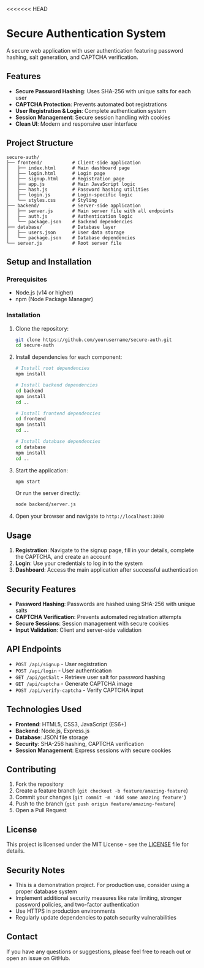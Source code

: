 <<<<<<< HEAD
# Secure Authentication System

A secure web application with user authentication featuring password hashing, salt generation, and CAPTCHA verification.

## Features

- **Secure Password Hashing**: Uses SHA-256 with unique salts for each user
- **CAPTCHA Protection**: Prevents automated bot registrations
- **User Registration & Login**: Complete authentication system
- **Session Management**: Secure session handling with cookies
- **Clean UI**: Modern and responsive user interface

## Project Structure

```
secure-auth/
├── frontend/           # Client-side application
│   ├── index.html      # Main dashboard page
│   ├── login.html      # Login page
│   ├── signup.html     # Registration page
│   ├── app.js          # Main JavaScript logic
│   ├── hash.js         # Password hashing utilities
│   ├── login.js        # Login-specific logic
│   └── styles.css      # Styling
├── backend/            # Server-side application
│   ├── server.js       # Main server file with all endpoints
│   ├── auth.js         # Authentication logic
│   └── package.json    # Backend dependencies
├── database/           # Database layer
│   ├── users.json      # User data storage
│   └── package.json    # Database dependencies
└── server.js           # Root server file
```

## Setup and Installation

### Prerequisites
- Node.js (v14 or higher)
- npm (Node Package Manager)

### Installation

1. Clone the repository:
   ```bash
   git clone https://github.com/yourusername/secure-auth.git
   cd secure-auth
   ```

2. Install dependencies for each component:
   ```bash
   # Install root dependencies
   npm install
   
   # Install backend dependencies
   cd backend
   npm install
   cd ..
   
   # Install frontend dependencies
   cd frontend
   npm install
   cd ..
   
   # Install database dependencies
   cd database
   npm install
   cd ..
   ```

3. Start the application:
   ```bash
   npm start
   ```
   Or run the server directly:
   ```bash
   node backend/server.js
   ```

4. Open your browser and navigate to `http://localhost:3000`

## Usage

1. **Registration**: Navigate to the signup page, fill in your details, complete the CAPTCHA, and create an account
2. **Login**: Use your credentials to log in to the system
3. **Dashboard**: Access the main application after successful authentication

## Security Features

- **Password Hashing**: Passwords are hashed using SHA-256 with unique salts
- **CAPTCHA Verification**: Prevents automated registration attempts
- **Secure Sessions**: Session management with secure cookies
- **Input Validation**: Client and server-side validation

## API Endpoints

- `POST /api/signup` - User registration
- `POST /api/login` - User authentication
- `GET /api/getSalt` - Retrieve user salt for password hashing
- `GET /api/captcha` - Generate CAPTCHA image
- `POST /api/verify-captcha` - Verify CAPTCHA input

## Technologies Used

- **Frontend**: HTML5, CSS3, JavaScript (ES6+)
- **Backend**: Node.js, Express.js
- **Database**: JSON file storage
- **Security**: SHA-256 hashing, CAPTCHA verification
- **Session Management**: Express sessions with secure cookies

## Contributing

1. Fork the repository
2. Create a feature branch (`git checkout -b feature/amazing-feature`)
3. Commit your changes (`git commit -m 'Add some amazing feature'`)
4. Push to the branch (`git push origin feature/amazing-feature`)
5. Open a Pull Request

## License

This project is licensed under the MIT License - see the [LICENSE](LICENSE) file for details.

## Security Notes

- This is a demonstration project. For production use, consider using a proper database system
- Implement additional security measures like rate limiting, stronger password policies, and two-factor authentication
- Use HTTPS in production environments
- Regularly update dependencies to patch security vulnerabilities

## Contact

If you have any questions or suggestions, please feel free to reach out or open an issue on GitHub.
